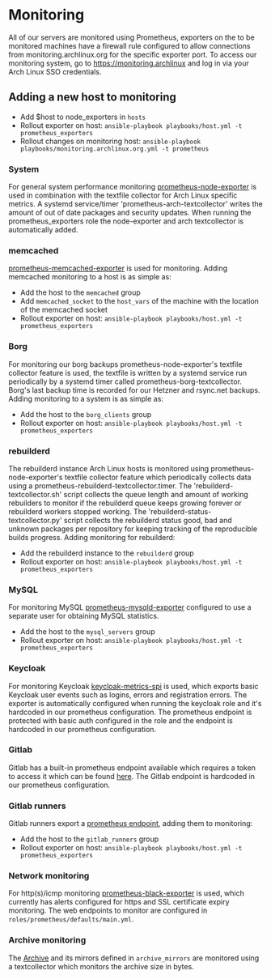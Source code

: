 # Monitoring

All of our servers are monitored using Prometheus, exporters on the to be monitored machines have a firewall rule configured to allow connections from monitoring.archlinux.org for the specific exporter port.
To access our monitoring system, go to https://monitoring.archlinux and log in via your Arch Linux SSO credentials.

## Adding a new host to monitoring

* Add $host to node_exporters in `hosts`
* Rollout exporter on host: `ansible-playbook playbooks/host.yml -t prometheus_exporters`
* Rollout changes on monitoring host: `ansible-playbook playbooks/monitoring.archlinux.org.yml -t prometheus`

### System

For general system performance monitoring [prometheus-node-exporter](https://github.com/prometheus/node_exporter) is used in combination with the textfile collector for Arch Linux specific metrics. A systemd service/timer 'prometheus-arch-textcollector' writes the amount of out of date packages and security updates. When running the prometheus_exporters role the node-exporter and arch textcollector is automatically added.

### memcached

[prometheus-memcached-exporter](https://github.com/prometheus/memcached_exporter) is used for monitoring. Adding memcached monitoring to a host is as simple as:

* Add the host to the `memcached` group
* Add `memcached_socket` to the `host_vars` of the machine with the location of the memcached socket
* Rollout exporter on host: `ansible-playbook playbooks/host.yml -t prometheus_exporters`

### Borg

For monitoring our borg backups prometheus-node-exporter's textfile collector feature is used, the textfile is written by a systemd service run periodically by a systemd timer called prometheus-borg-textcollector. Borg's last backup time is recorded for our Hetzner and rsync.net backups. Adding monitoring to a system is as simple as:

* Add the host to the `borg_clients` group
* Rollout exporter on host: `ansible-playbook playbooks/host.yml -t prometheus_exporters`

### rebuilderd

The rebuilderd instance Arch Linux hosts is monitored using prometheus-node-exporter's textfile collector feature which periodically collects data using a prometheus-rebuilderd-textcollector.timer. The 'rebuilderd-textcollector.sh' script collects the queue length and amount of working rebuilders to monitor if the rebuilderd queue keeps growing forever or rebuilderd workers stopped working. The 'rebuilderd-status-textcollector.py' script collects the rebuilderd status good, bad and unknown packages per repository for keeping tracking of the reproducible builds progress. Adding monitoring for rebuilderd:

* Add the rebuilderd instance to the `rebuilderd` group
* Rollout exporter on host: `ansible-playbook playbooks/host.yml -t prometheus_exporters`

### MySQL

For monitoring MySQL [prometheus-mysqld-exporter](https://github.com/prometheus/mysqld_exporter) configured to use a separate user for obtaining MySQL statistics.

* Add the host to the `mysql_servers` group
* Rollout exporter on host: `ansible-playbook playbooks/host.yml -t prometheus_exporters`

### Keycloak

For monitoring Keycloak [keycloak-metrics-spi](https://github.com/aerogear/keycloak-metrics-spi) is used, which exports basic Keycloak user events such as logins, errors and registration errors. The exporter is automatically configured when running the keycloak role and it's hardcoded in our prometheus configuration. The prometheus endpoint is protected with basic auth configured in the role and the endpoint is hardcoded in our prometheus configuration.

### Gitlab

Gitlab has a built-in prometheus endpoint available which requires a token to access it which can be found [here](https://gitlab.archlinux.org/admin/health_check). The Gitlab endpoint is hardcoded in our prometheus configuration.

### Gitlab runners

Gitlab runners export a [prometheus endpoint](https://docs.gitlab.com/runner/monitoring/), adding them to monitoring:

* Add the host to the `gitlab_runners` group
* Rollout exporter on host: `ansible-playbook playbooks/host.yml -t prometheus_exporters`

### Network monitoring

For http(s)/icmp monitoring [prometheus-black-exporter](https://github.com/prometheus/blackbox_exporter) is used, which currently has alerts configured for https and SSL certificate expiry monitoring. The web endpoints to monitor are configured in `roles/prometheus/defaults/main.yml`.


### Archive monitoring

The [Archive](https://archive.archlinux.org) and its mirrors defined in `archive_mirrors` are monitored using a textcollector which monitors the archive size in bytes.
